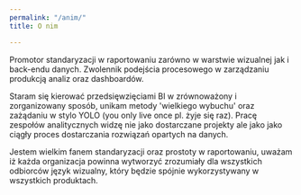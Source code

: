 ```yaml
---
permalink: "/anim/"
title: O nim

---
```

Promotor standaryzacji w raportowaniu zarówno w warstwie wizualnej jak i back-endu danych.  Zwolennik podejścia procesowego w zarządzaniu produkcją analiz oraz dashboardów.

Staram się kierować przedsięwzięciami BI w zrównoważony i zorganizowany sposób, unikam metody 'wielkiego wybuchu' oraz zażądaniu w stylo YOLO (you only live once pl. żyje się raz). Pracę zespołów analitycznych widzę nie jako dostarczane projekty ale jako jako ciągły proces dostarczania rozwiązań opartych na danych.

Jestem wielkim fanem standaryzacji oraz prostoty w raportowaniu, uważam iż każda organizacja powinna wytworzyć zrozumiały dla wszystkich odbiorców język wizualny, który będzie spójnie wykorzystywany w wszystkich produktach.
